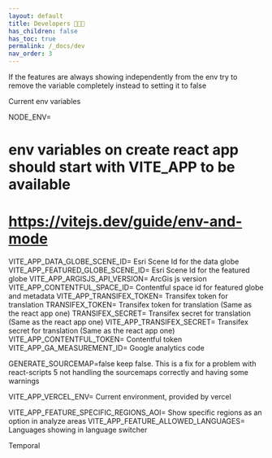 ```yaml
---
layout: default
title: Developers 👩🏽‍💻
has_children: false
has_toc: true
permalink: /_docs/dev
nav_order: 3
---
```


If the features are always showing independently from the env try to remove the variable completely instead to setting it to false

Current env variables

NODE_ENV=
# env variables on create react app should start with VITE_APP to be available
# https://vitejs.dev/guide/env-and-mode
VITE_APP_DATA_GLOBE_SCENE_ID= Esri Scene Id for the data globe
VITE_APP_FEATURED_GLOBE_SCENE_ID= Esri Scene Id for the featured globe
VITE_APP_ARGISJS_API_VERSION= ArcGis js version
VITE_APP_CONTENTFUL_SPACE_ID= Contentful space id for featured globe and metadata
VITE_APP_TRANSIFEX_TOKEN= Transifex token for translation
TRANSIFEX_TOKEN= Transifex token for translation (Same as the react app one)
TRANSIFEX_SECRET= Transifex secret for translation (Same as the react app one)
VITE_APP_TRANSIFEX_SECRET= Transifex secret for translation (Same as the react app one)
VITE_APP_CONTENTFUL_TOKEN= Contentful token
VITE_APP_GA_MEASUREMENT_ID= Google analytics code

GENERATE_SOURCEMAP=false keep false. This is a fix for a problem with react-scripts 5 not handling the sourcemaps correctly and having some warnings


VITE_APP_VERCEL_ENV= Current environment, provided by vercel

VITE_APP_FEATURE_SPECIFIC_REGIONS_AOI= Show specific regions as an option in analyze areas
VITE_APP_FEATURE_ALLOWED_LANGUAGES= Languages showing in language switcher

Temporal

